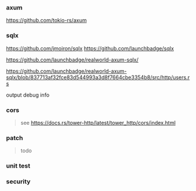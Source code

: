### axum

https://github.com/tokio-rs/axum    

### sqlx

https://github.com/jmoiron/sqlx
https://github.com/launchbadge/sqlx

https://github.com/launchbadge/realworld-axum-sqlx/

https://github.com/launchbadge/realworld-axum-sqlx/blob/837713af32fce83d544993a3d8f7664cbe3354b8/src/http/users.rs

output debug info

### cors
> see https://docs.rs/tower-http/latest/tower_http/cors/index.html


### patch

> todo 

### unit test
>

### security 
